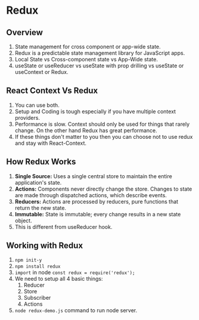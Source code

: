 # Redux

## Overview
1. State management for cross component or app-wide state.
2. Redux is a predictable state management library for JavaScript apps.
3. Local State vs Cross-component state vs App-Wide state.
4. useState or useReducer vs useState with prop drilling vs useState or useContext or Redux.

## React Context Vs Redux
1. You can use both.
2. Setup and Coding is tough especially if you have multiple context providers.
3. Performance is slow. Context should only be used for things that rarely change. On the other hand Redux has great performance.
4. If these things don't matter to you then you can choose not to use redux and stay with React-Context.

## How Redux Works

1. **Single Source:** Uses a single central store to maintain the entire application's state.
2. **Actions:** Components never directly change the store. Changes to state are made through dispatched actions, which describe events.
3. **Reducers:** Actions are processed by reducers, pure functions that return the new state.
4. **Immutable:** State is immutable; every change results in a new state object.
5. This is different from useReducer hook.

## Working with Redux

1. `npm init-y`
2. `npm install redux`
3. `import` in node `const redux = require('redux');`
4. We need to setup all 4 basic things:
    1. Reducer
    2. Store
    3. Subscriber
    4. Actions
5. `node redux-demo.js` command to run node server.